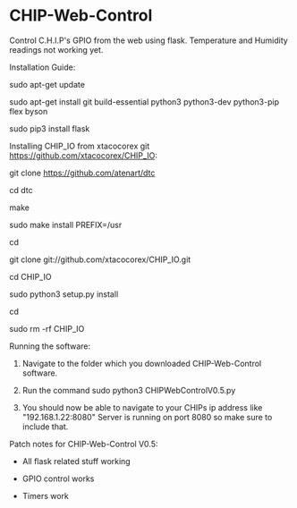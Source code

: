 # CHIP-Web-Control
Control C.H.I.P's GPIO from the web using flask.
Temperature and Humidity readings not working yet.

Installation Guide:

sudo apt-get update

sudo apt-get install git build-essential python3 python3-dev python3-pip flex byson

sudo pip3 install flask

Installing CHIP_IO from xtacocorex git https://github.com/xtacocorex/CHIP_IO:

  git clone https://github.com/atenart/dtc
  
  cd dtc
  
  make
  
  sudo  make install PREFIX=/usr
  
  cd
  
  git clone git://github.com/xtacocorex/CHIP_IO.git
  
  cd CHIP_IO
  
  sudo python3 setup.py install
  
  cd
  
  sudo rm -rf CHIP_IO

Running the software:

1. Navigate to the folder which you downloaded CHIP-Web-Control software.

2. Run the command sudo python3 CHIPWebControlV0.5.py

3. You should now be able to navigate to your CHIPs ip address like "192.168.1.22:8080" Server is running on port 8080 so make sure to include that.


Patch notes for CHIP-Web-Control V0.5:

- All flask related stuff working

- GPIO control works
- Timers work
